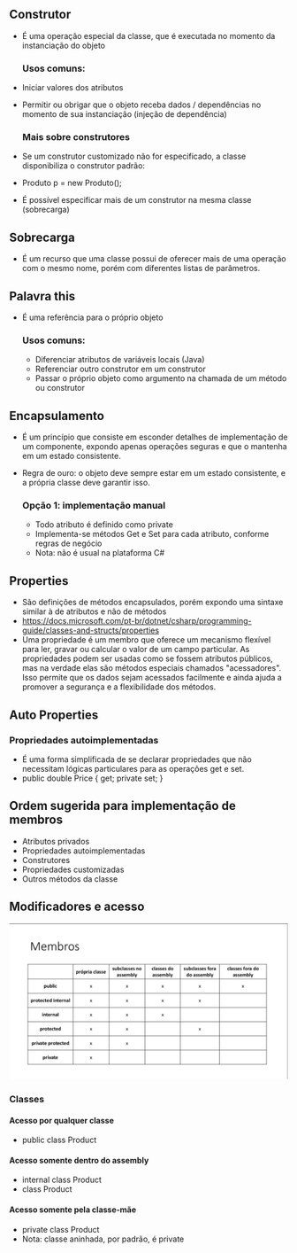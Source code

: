## Construtor

-   É uma operação especial da classe, que é executada no momento da
    instanciação do objeto

    ### Usos comuns:

-   Iniciar valores dos atributos
-   Permitir ou obrigar que o objeto receba dados / dependências no momento de sua
    instanciação (injeção de dependência)

    ### Mais sobre construtores

-   Se um construtor customizado não for especificado, a classe disponibiliza o
    construtor padrão:
-   Produto p = new Produto();
-   É possível especificar mais de um construtor na mesma classe (sobrecarga)

## Sobrecarga

-   É um recurso que uma classe possui de oferecer mais de uma
    operação com o mesmo nome, porém com diferentes listas de
    parâmetros.

## Palavra this

-   É uma referência para o próprio objeto

    ### Usos comuns:

    -   Diferenciar atributos de variáveis locais (Java)
    -   Referenciar outro construtor em um construtor
    -   Passar o próprio objeto como argumento na chamada de um método ou construtor

## Encapsulamento

-   É um princípio que consiste em esconder detalhes de implementação
    de um componente, expondo apenas operações seguras e que o mantenha
    em um estado consistente.
-   Regra de ouro: o objeto deve sempre estar em um estado consistente, e a
    própria classe deve garantir isso.

    ### Opção 1: implementação manual

    -   Todo atributo é definido como private
    -   Implementa-se métodos Get e Set para cada atributo, conforme regras de negócio
    -   Nota: não é usual na plataforma C#

## Properties

-   São definições de métodos encapsulados, porém expondo uma
    sintaxe similar à de atributos e não de métodos
-   https://docs.microsoft.com/pt-br/dotnet/csharp/programming-guide/classes-and-structs/properties
-   Uma propriedade é um membro que oferece um mecanismo flexível para ler,
    gravar ou calcular o valor de um campo particular. As propriedades podem ser
    usadas como se fossem atributos públicos, mas na verdade elas são métodos
    especiais chamados "acessadores". Isso permite que os dados sejam
    acessados facilmente e ainda ajuda a promover a segurança e a flexibilidade
    dos métodos.

## Auto Properties

### Propriedades autoimplementadas

-   É uma forma simplificada de se declarar propriedades que não
    necessitam lógicas particulares para as operações get e set.
-   public double Price { get; private set; }

## Ordem sugerida para implementação de membros

-   Atributos privados
-   Propriedades autoimplementadas
-   Construtores
-   Propriedades customizadas
-   Outros métodos da classe

## Modificadores e acesso

![Alt text](image.png)

### Classes

#### Acesso por qualquer classe

-   public class Product

#### Acesso somente dentro do assembly

-   internal class Product
-   class Product

#### Acesso somente pela classe-mãe

-   private class Product
-   Nota: classe aninhada, por padrão, é private
